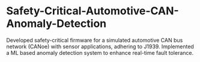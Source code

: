 # Safety-Critical-Automotive-CAN-Anomaly-Detection
Developed safety-critical firmware for a simulated automotive CAN bus network (CANoe) with sensor applications, adhering to J1939. Implemented a ML based anomaly detection system to enhance real-time fault tolerance.
